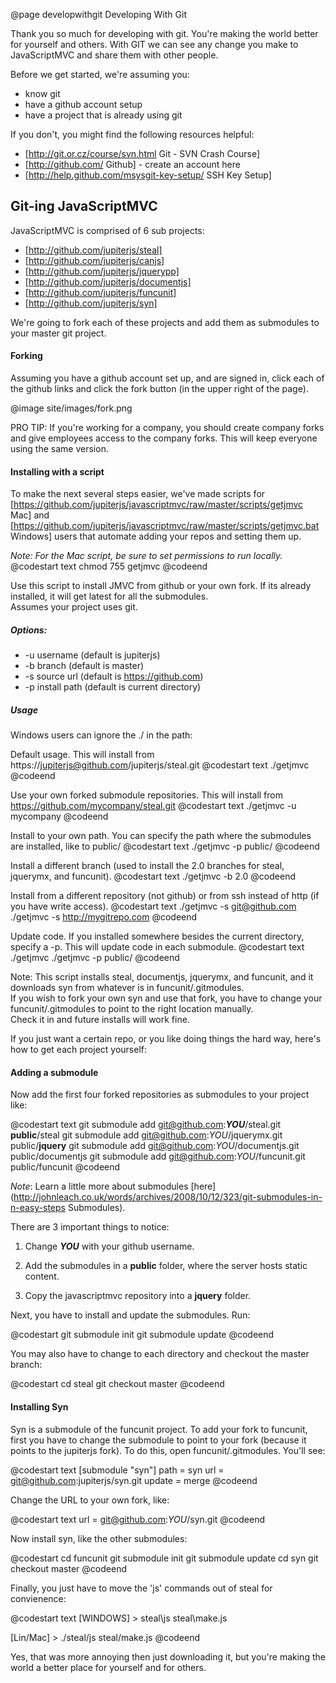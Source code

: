 @page developwithgit Developing With Git

Thank you so much for developing with git.  You're making 
the world better for yourself and others.  With GIT we can see any change
you make to JavaScriptMVC and share them with other people.

Before we get started, we're assuming you:

 - know git
 - have a github account setup
 - have a project that is already using git

If you don't, you might find the following resources helpful:

 - [http://git.or.cz/course/svn.html Git - SVN Crash Course]
 - [http://github.com/ Github] - create an account here
 - [http://help.github.com/msysgit-key-setup/ SSH Key Setup]

## Git-ing JavaScriptMVC

JavaScriptMVC is comprised of 6 sub projects:

 - [http://github.com/jupiterjs/steal]
 - [http://github.com/jupiterjs/canjs]
 - [http://github.com/jupiterjs/jquerypp]
 - [http://github.com/jupiterjs/documentjs]
 - [http://github.com/jupiterjs/funcunit]
 - [http://github.com/jupiterjs/syn]

We're going to fork each of these projects and add them as submodules to your
master git project.

#### Forking

Assuming you have a github account set up, and are signed in,
click each of the github links and click 
the fork button (in the upper right of the page).

@image site/images/fork.png

<div class='whisper'>PRO TIP: 
  If you're working for a company, you should create company forks and give 
  employees access to the company forks.  This will keep everyone using the 
  same version.
</div>

#### Installing with a script

To make the next several steps easier, we've made scripts for [https://github.com/jupiterjs/javascriptmvc/raw/master/scripts/getjmvc Mac] 
and [https://github.com/jupiterjs/javascriptmvc/raw/master/scripts/getjmvc.bat Windows] users that automate adding your repos and setting them up.

_Note: For the Mac script, be sure to set permissions to run locally._  
@codestart text
chmod 755 getjmvc
@codeend

Use this script to install JMVC from github or your own fork. If its already installed, it will get latest for all the submodules.  
Assumes your project uses git.

##### Options: 
 - -u username (default is jupiterjs)
 - -b branch (default is master)
 - -s source url (default is https://github.com)
 - -p install path (default is current directory)

##### Usage 

Windows users can ignore the ./ in the path:

Default usage.  This will install from https://jupiterjs@github.com/jupiterjs/steal.git
@codestart text
./getjmvc
@codeend

Use your own forked submodule repositories. This will install from https://github.com/mycompany/steal.git
@codestart text
./getjmvc -u mycompany
@codeend

Install to your own path.  You can specify the path where the submodules are installed, like to public/
@codestart text
./getjmvc -p public/
@codeend

Install a different branch (used to install the 2.0 branches for steal, jquerymx, and funcunit).
@codestart text
./getjmvc -b 2.0
@codeend

Install from a different repository (not github) or from ssh instead of http (if you have write access).
@codestart text
./getjmvc -s git@github.com
./getjmvc -s http://mygitrepo.com
@codeend

 Update code.  If you installed somewhere besides the current directory, specify a -p.  This will update code in each submodule.
@codestart text
./getjmvc
./getjmvc -p public/
@codeend

Note: This script installs steal, documentjs, jquerymx, and funcunit, and it downloads syn from whatever is in funcunit/.gitmodules.  
If you wish to fork your own syn and use that fork, you have to change your funcunit/.gitmodules to point to the right location manually.  
Check it in and future installs will work fine.

If you just want a certain repo, or you like doing things the hard way, here's how to get each project yourself:

#### Adding a submodule

Now add the first four forked repositories as submodules 
to your project like:

@codestart text
git submodule add git@github.com:<b>_YOU_</b>/steal.git <b>public</b>/steal
git submodule add git@github.com:_YOU_/jquerymx.git public/<b>jquery</b>
git submodule add git@github.com:_YOU_/documentjs.git public/documentjs
git submodule add git@github.com:_YOU_/funcunit.git public/funcunit
@codeend

_Note_: Learn a little more about submodules [here](http://johnleach.co.uk/words/archives/2008/10/12/323/git-submodules-in-n-easy-steps Submodules). 

There are 3 important things to notice:

 1. Change <b>_YOU_</b> with your github username.

 2. Add the submodules in a <b>public</b> folder, where the server hosts static content.
 
 3. Copy the javascriptmvc repository into a <b>jquery</b> folder.

Next, you have to install and update the submodules.  Run:

@codestart
git submodule init
git submodule update
@codeend

You may also have to change to each directory and checkout the master branch:

@codestart
cd steal
git checkout master
@codeend

#### Installing Syn

Syn is a submodule of the funcunit project.  To add your fork to funcunit, 
first you have to change the submodule to point to your fork 
(because it points to the jupiterjs fork).  To do this, open funcunit/.gitmodules.  You'll see:

@codestart text
[submodule "syn"]
	path = syn
	url = git@github.com:jupiterjs/syn.git
	update = merge
@codeend

Change the URL to your own fork, like:

@codestart text
url = git@github.com:_YOU_/syn.git
@codeend

Now install syn, like the other submodules:

@codestart
cd funcunit
git submodule init
git submodule update
cd syn
git checkout master
@codeend

Finally, you just have to move the 'js' commands out of steal for convienence:

@codestart text
[WINDOWS] > steal\js steal\make.js

[Lin/Mac] > ./steal/js steal/make.js
@codeend

Yes, that was more annoying then just downloading it, but you're making the 
world a better place for yourself and for others.

